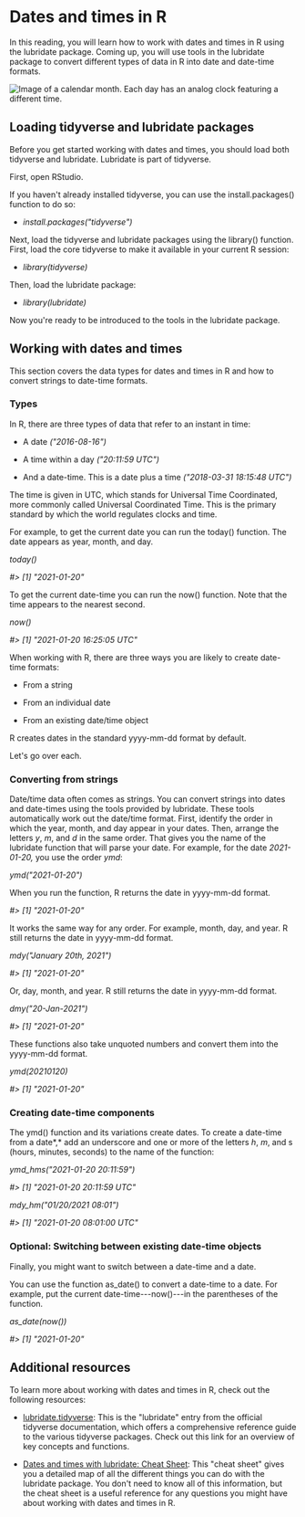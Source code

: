 Dates and times in R
====================

In this reading, you will learn how to work with dates and times in R using the lubridate package. Coming up, you will use tools in the lubridate package to convert different types of data in R into date and date-time formats.

![Image of a calendar month. Each day has an analog clock featuring a different time.](https://d3c33hcgiwev3.cloudfront.net/imageAssetProxy.v1/57pibXtaSC66Ym17WlguWA_057b3ecf1e5b4d9fac84f372cc484d43_Screen-Shot-2021-03-02-at-1.24.26-PM.png?expiry=1648512000000&hmac=vgwRIN6GVogiRphOYo6qYOHHahExRLi7pXcNcXKUxcI)

Loading tidyverse and lubridate packages
----------------------------------------

Before you get started working with dates and times, you should load both tidyverse and lubridate. Lubridate is part of tidyverse.

First, open RStudio. 

If you haven't already installed tidyverse, you can use the install.packages() function to do so:

-   *install.packages("tidyverse")*

Next, load the tidyverse and lubridate packages using the library() function. First, load the core tidyverse to make it available in your current R session:

-   *library(tidyverse)*

Then, load the lubridate package:

-   *library(lubridate)*

Now you're ready to be introduced to the tools in the lubridate package. 

Working with dates and times 
-----------------------------

T​his section covers the data types for dates and times in R and how to convert strings to date-time formats.

### Types

In R, there are three types of data that refer to an instant in time:

-   A date *("2016-08-16")*

-   A time within a day *("20:11:59 UTC")*

-   And a date-time. This is a date plus a time *("2018-03-31 18:15:48 UTC")*

The time is given in UTC, which stands for Universal Time Coordinated, more commonly called Universal Coordinated Time. This is the primary standard by which the world regulates clocks and time.

For example, to get the current date you can run the today() function. The date appears as year, month, and day. 

*today()*

*#> [1] "2021-01-20"*

To get the current date-time you can run the now() function. Note that the time appears to the nearest second. 

*now()*

*#> [1] "2021-01-20 16:25:05 UTC"*

When working with R, there are three ways you are likely to create date-time formats: 

-   From a string

-   From an individual date

-   From an existing date/time object

R creates dates in the standard yyyy-mm-dd format by default.

Let's go over each.

### Converting from strings 

Date/time data often comes as strings. You can convert strings into dates and date-times using the tools provided by lubridate. These tools automatically work out the date/time format. First, identify the order in which the year, month, and day appear in your dates. Then, arrange the letters *y*, *m*, and *d* in the same order. That gives you the name of the lubridate function that will parse your date. For example, for the date *2021-01-20,* you use the order *ymd*:

*ymd("2021-01-20")*

When you run the function, R returns the date in yyyy-mm-dd format. 

*#> [1] "2021-01-20"*

It works the same way for any order. For example, month, day, and year. R still returns the date in yyyy-mm-dd format.

*mdy("January 20th, 2021")*

*#> [1] "2021-01-20"*

Or, day, month, and year. R still returns the date in yyyy-mm-dd format.

*dmy("20-Jan-2021")*

*#> [1] "2021-01-20"*

These functions also take unquoted numbers and convert them into the yyyy-mm-dd format.

*ymd(20210120)*

*#> [1] "2021-01-20"*

### Creating date-time components

The ymd() function and its variations create dates. To create a date-time from a date*,* add an underscore and one or more of the letters *h*, *m*, and s (hours, minutes, seconds) to the name of the function:

*ymd_hms("2021-01-20 20:11:59")*

*#> [1] "2021-01-20 20:11:59 UTC"*

*mdy_hm("01/20/2021 08:01")*

*#> [1] "2021-01-20 08:01:00 UTC"*

### Optional: Switching between existing date-time objects 

Finally, you might want to switch between a date-time and a date.

You can use the function as_date() to convert a date-time to a date. For example, put the current date-time---now()---in the parentheses of the function. 

*as_date(now())*

*#> [1] "2021-01-20"*

Additional resources
--------------------

To learn more about working with dates and times in R, check out the following resources:

-   [lubridate.tidyverse](https://lubridate.tidyverse.org/index.html "This link takes you to the lubridate documentation with information about installation and use."): This is the "lubridate" entry from the official tidyverse documentation, which offers a comprehensive reference guide to the various tidyverse packages. Check out this link for an overview of key concepts and functions.

-   [Dates and times with lubridate: Cheat Sheet](https://rawgit.com/rstudio/cheatsheets/master/lubridate.pdf "This link takes you to an online cheat sheet for using lubridate to work with dates and times."): This "cheat sheet" gives you a detailed map of all the different things you can do with the lubridate package. You don't need to know all of this information, but the cheat sheet is a useful reference for any questions you might have about working with dates and times in R.